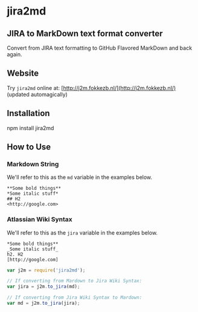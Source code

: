 # jira2md

## JIRA to MarkDown text format converter
Convert from JIRA text formatting to GitHub Flavored MarkDown and back again.

## Website
Try `jira2md` online at: [http://j2m.fokkezb.nl/](http://j2m.fokkezb.nl/) (updated automagically)

## Installation
npm install jira2md

## How to Use

### Markdown String

We'll refer to this as the `md` variable in the examples below.

```
**Some bold things**
*Some italic stuff*
## H2
<http://google.com>
```

### Atlassian Wiki Syntax

We'll refer to this as the `jira` variable in the examples below.

```
*Some bold things**
_Some italic stuff_
h2. H2
[http://google.com]
```

```javascript
var j2m = require('jira2md');

// If converting from Mardown to Jira Wiki Syntax:
var jira = j2m.to_jira(md);

// If converting from Jira Wiki Syntax to Mardown:
var md = j2m.to_jira(jira);
```
